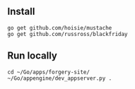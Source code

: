 ## Install

	go get github.com/hoisie/mustache
	go get github.com/russross/blackfriday

## Run locally

    cd ~/Go/apps/forgery-site/
    ~/Go/appengine/dev_appserver.py .
